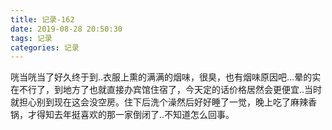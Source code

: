 ```yaml
---
title: 记录-162
date: 2019-08-28 20:50:30
tags: 记录
categories: 记录
---
```

咣当咣当了好久终于到..衣服上熏的满满的烟味，很臭，也有烟味原因吧...晕的实在不行了，到地方了也就直接办宾馆住宿了，今天定的话价格居然会更便宜..当时就担心别到现在这会没空房。住下后洗个澡然后好好睡了一觉，晚上吃了麻辣香锅，才得知去年挺喜欢的那一家倒闭了..不知道怎么回事。